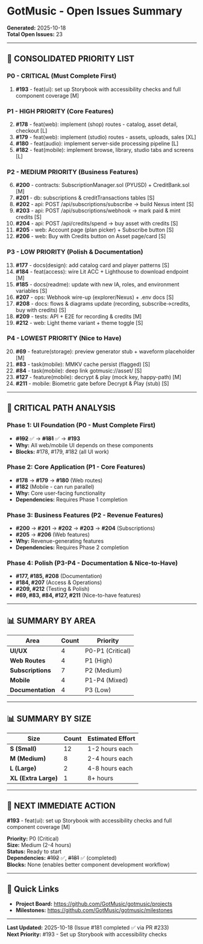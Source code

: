# GotMusic - Open Issues Summary
**Generated:** 2025-10-18  
**Total Open Issues:** 23

---

## 🎯 **CONSOLIDATED PRIORITY LIST**

### **P0 - CRITICAL (Must Complete First)**
1. **#193** - feat(ui): set up Storybook with accessibility checks and full component coverage [M]

### **P1 - HIGH PRIORITY (Core Features)**
2. **#178** - feat(web): implement (shop) routes - catalog, asset detail, checkout [L]
3. **#179** - feat(web): implement (studio) routes - assets, uploads, sales [XL]
4. **#180** - feat(audio): implement server-side processing pipeline [L]
5. **#182** - feat(mobile): implement browse, library, studio tabs and screens [L]

### **P2 - MEDIUM PRIORITY (Business Features)**
6. **#200** - contracts: SubscriptionManager.sol (PYUSD) + CreditBank.sol [M]
7. **#201** - db: subscriptions & creditTransactions tables [S]
8. **#202** - api: POST /api/subscriptions/subscribe → build Nexus intent [S]
9. **#203** - api: POST /api/subscriptions/webhook → mark paid & mint credits [S]
10. **#204** - api: POST /api/credits/spend → buy asset with credits [S]
11. **#205** - web: Account page (plan picker) + Subscribe button [S]
12. **#206** - web: Buy with Credits button on Asset page/card [S]

### **P3 - LOW PRIORITY (Polish & Documentation)**
13. **#177** - docs(design): add catalog card and player patterns [S]
14. **#184** - feat(access): wire Lit ACC + Lighthouse to download endpoint [M]
15. **#185** - docs(readme): update with new IA, roles, and environment variables [S]
16. **#207** - ops: Webhook wire-up (explorer/Nexus) + .env docs [S]
17. **#208** - docs: flows & diagrams update (recording, subscribe→credits, buy with credits) [S]
18. **#209** - tests: API + E2E for recording & credits [M]
19. **#212** - web: Light theme variant + theme toggle [S]

### **P4 - LOWEST PRIORITY (Nice to Have)**
20. **#69** - feature(storage): preview generator stub + waveform placeholder [M]
21. **#83** - task(mobile): MMKV cache persist (flagged) [S]
22. **#84** - task(mobile): deep link gotmusic://asset/<id> [S]
23. **#127** - feature(mobile): decrypt & play (mock key, happy-path) [M]
24. **#211** - mobile: Biometric gate before Decrypt & Play (stub) [S]

---

## 🚨 **CRITICAL PATH ANALYSIS**

### **Phase 1: UI Foundation (P0 - Must Complete First)**
- ~~**#192**~~ ✅ → ~~**#181**~~ ✅ → **#193**
- **Why:** All web/mobile UI depends on these components
- **Blocks:** #178, #179, #182 (all UI work)

### **Phase 2: Core Application (P1 - Core Features)**
- **#178** → **#179** → **#180** (Web routes)
- **#182** (Mobile - can run parallel)
- **Why:** Core user-facing functionality
- **Dependencies:** Requires Phase 1 completion

### **Phase 3: Business Features (P2 - Revenue Features)**
- **#200** → **#201** → **#202** → **#203** → **#204** (Subscriptions)
- **#205** → **#206** (Web features)
- **Why:** Revenue-generating features
- **Dependencies:** Requires Phase 2 completion

### **Phase 4: Polish (P3-P4 - Documentation & Nice-to-Have)**
- **#177, #185, #208** (Documentation)
- **#184, #207** (Access & Operations)
- **#209, #212** (Testing & Polish)
- **#69, #83, #84, #127, #211** (Nice-to-have features)

---

## 📊 **SUMMARY BY AREA**

| Area | Count | Priority |
|------|-------|----------|
| **UI/UX** | 4 | P0-P1 (Critical) |
| **Web Routes** | 4 | P1 (High) |
| **Subscriptions** | 7 | P2 (Medium) |
| **Mobile** | 4 | P1-P4 (Mixed) |
| **Documentation** | 4 | P3 (Low) |

---

## 📊 **SUMMARY BY SIZE**

| Size | Count | Estimated Effort |
|------|-------|------------------|
| **S (Small)** | 12 | 1-2 hours each |
| **M (Medium)** | 8 | 2-4 hours each |
| **L (Large)** | 2 | 4-8 hours each |
| **XL (Extra Large)** | 1 | 8+ hours |

---

## 🎯 **NEXT IMMEDIATE ACTION**

**#193** - feat(ui): set up Storybook with accessibility checks and full component coverage [M]

**Priority:** P0 (Critical)  
**Size:** Medium (2-4 hours)  
**Status:** Ready to start  
**Dependencies:** ~~#192~~ ✅, ~~#181~~ ✅ (completed)  
**Blocks:** None (enables better component development workflow)

---

## 🔗 **Quick Links**

- **Project Board:** https://github.com/GotMusic/gotmusic/projects
- **Milestones:** https://github.com/GotMusic/gotmusic/milestones

---

**Last Updated:** 2025-10-18 (Issue #181 completed ✅ via PR #233)  
**Next Priority:** #193 - Set up Storybook with accessibility checks